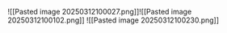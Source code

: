 ![[Pasted image 20250312100027.png]]![[Pasted image 20250312100102.png]]
![[Pasted image 20250312100230.png]]
